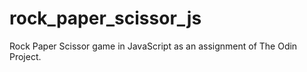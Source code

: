 # rock_paper_scissor_js
Rock Paper Scissor game in JavaScript as an assignment of The Odin Project.
